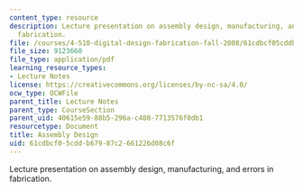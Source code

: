 ```yaml
---
content_type: resource
description: Lecture presentation on assembly design, manufacturing, and errors in
  fabrication.
file: /courses/4-510-digital-design-fabrication-fall-2008/61cdbcf05cddb67987c2661226d08c6f_lec4_2.pdf
file_size: 9123660
file_type: application/pdf
learning_resource_types:
- Lecture Notes
license: https://creativecommons.org/licenses/by-nc-sa/4.0/
ocw_type: OCWFile
parent_title: Lecture Notes
parent_type: CourseSection
parent_uid: 40615e59-88b5-296a-c408-7713576f0db1
resourcetype: Document
title: Assembly Design
uid: 61cdbcf0-5cdd-b679-87c2-661226d08c6f
---
```

Lecture presentation on assembly design, manufacturing, and errors in fabrication.